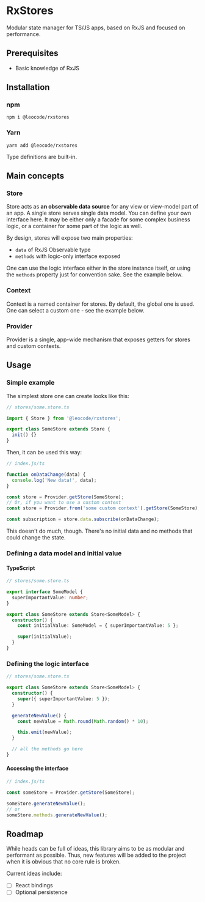 # RxStores

Modular state manager for TS/JS apps, based on RxJS and focused on performance.

## Prerequisites

- Basic knowledge of RxJS



## Installation

### npm

```
npm i @leocode/rxstores
```

### Yarn
```
yarn add @leocode/rxstores
```

Type definitions are built-in.



## Main concepts

### Store

Store acts as **an observable data source** for any view or view-model part of an app. A single store serves single data model. You can define your own interface here. It may be either only a facade for some complex business logic, or a container for some part of the logic as well.

By design, stores will expose two main properties:
- `data` of RxJS Observable type
- `methods` with logic-only interface exposed

One can use the logic interface either in the store instance itself, or using the `methods` property just for convention sake. See the example below.

### Context

Context is a named container for stores. By default, the global one is used. One can select a custom one - see the example below.

### Provider

Provider is a single, app-wide mechanism that exposes getters for stores and custom contexts.

## Usage

### Simple example

The simplest store one can create looks like this:
```typescript
// stores/some.store.ts

import { Store } from '@leocode/rxstores';

export class SomeStore extends Store {
  init() {}
}
```

Then, it can be used this way:
```typescript
// index.js/ts

function onDataChange(data) {
  console.log('New data!', data);
}

const store = Provider.getStore(SomeStore);
// Or, if you want to use a custom context
const store = Provider.from('some custom context').getStore(SomeStore);

const subscription = store.data.subscribe(onDataChange);
```

This doesn't do much, though. There's no initial data and no methods that could change the state.


### Defining a data model and initial value

#### TypeScript

```typescript
// stores/some.store.ts

export interface SomeModel {
  superImportantValue: number;
}

export class SomeStore extends Store<SomeModel> {
  constructor() {
    const initialValue: SomeModel = { superImportantValue: 5 };

    super(initialValue);
  }
}
```


### Defining the logic interface

```typescript
// stores/some.store.ts

export class SomeStore extends Store<SomeModel> {
  constructor() {
    super({ superImportantValue: 5 });
  }

  generateNewValue() {
    const newValue = Math.round(Math.random() * 10);

    this.emit(newValue);
  }

  // all the methods go here
}
```

#### Accessing the interface

```typescript
// index.js/ts

const someStore = Provider.getStore(SomeStore);

someStore.generateNewValue();
// or
someStore.methods.generateNewValue();
```



## Roadmap

While heads can be full of ideas, this library aims to be as modular and performant as possible. Thus, new features will be added to the project when it is obvious that no core rule is broken.

Current ideas include:
- [ ] React bindings
- [ ] Optional persistence

